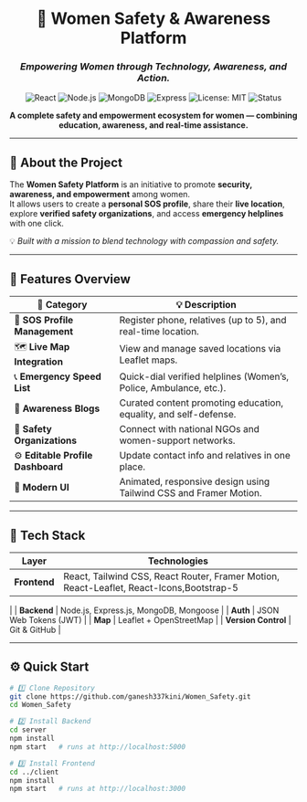 <!-- PROJECT HEADER -->
<div align="center">

# 💖 Women Safety & Awareness Platform

### _Empowering Women through Technology, Awareness, and Action._

![React](https://img.shields.io/badge/Frontend-React-61DBFB?logo=react)
![Node.js](https://img.shields.io/badge/Backend-Node.js-68A063?logo=node.js)
![MongoDB](https://img.shields.io/badge/Database-MongoDB-4EA94B?logo=mongodb)
![Express](https://img.shields.io/badge/API-Express-lightgrey?logo=express)
![License: MIT](https://img.shields.io/badge/License-MIT-yellow.svg)
![Status](https://img.shields.io/badge/Status-Active-success)

<p align="center">
  <b>A complete safety and empowerment ecosystem for women — combining education, awareness, and real-time assistance.</b>
</p>

</div>

---

## 🪷 About the Project

The **Women Safety Platform** is an initiative to promote **security, awareness, and empowerment** among women.  
It allows users to create a **personal SOS profile**, share their **live location**, explore **verified safety organizations**, and access **emergency helplines** with one click.

💡 _Built with a mission to blend technology with compassion and safety._

---

## 🌟 Features Overview

| 🌈 Category | 💡 Description |
|-------------|----------------|
| 🚨 **SOS Profile Management** | Register phone, relatives (up to 5), and real-time location. |
| 🗺️ **Live Map Integration** | View and manage saved locations via Leaflet maps. |
| 📞 **Emergency Speed List** | Quick-dial verified helplines (Women’s, Police, Ambulance, etc.). |
| 📰 **Awareness Blogs** | Curated content promoting education, equality, and self-defense. |
| 💪 **Safety Organizations** | Connect with national NGOs and women-support networks. |
| ⚙️ **Editable Profile Dashboard** | Update contact info and relatives in one place. |
| 💫 **Modern UI** | Animated, responsive design using Tailwind CSS and Framer Motion. |

---

## 🧠 Tech Stack

| Layer | Technologies |
|-------|---------------|
| **Frontend** | React, Tailwind CSS, React Router, Framer Motion, React-Leaflet, React-Icons,Bootstrap-5
|
| **Backend** | Node.js, Express.js, MongoDB, Mongoose |
| **Auth** | JSON Web Tokens (JWT) |
| **Map** | Leaflet + OpenStreetMap |
| **Version Control** | Git & GitHub |

---

## ⚙️ Quick Start

```bash
# 1️⃣ Clone Repository
git clone https://github.com/ganesh337kini/Women_Safety.git
cd Women_Safety

# 2️⃣ Install Backend
cd server
npm install
npm start   # runs at http://localhost:5000

# 3️⃣ Install Frontend
cd ../client
npm install
npm start   # runs at http://localhost:3000
